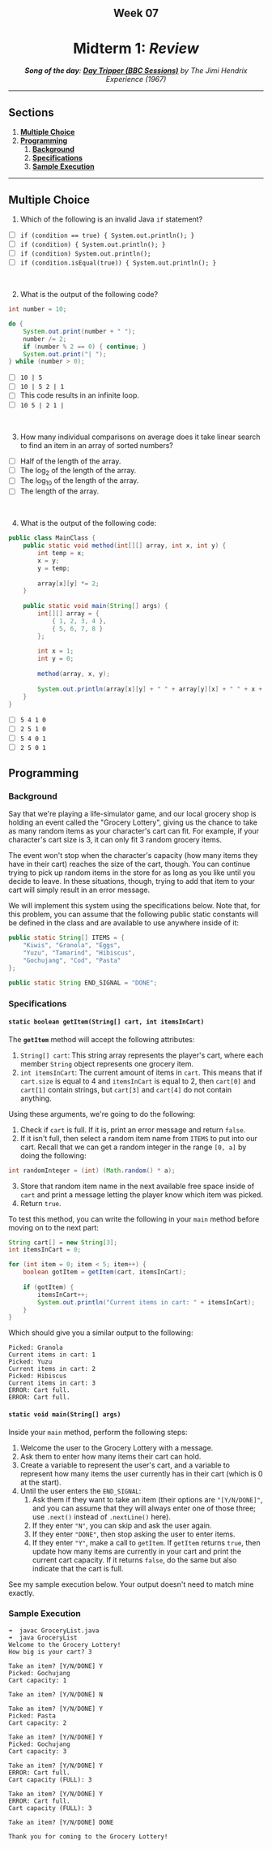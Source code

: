 <h2 align=center>Week 07</h2>

<h1 align=center>Midterm 1: <em>Review</em></h1>

<p align=center><strong><em>Song of the day</strong>: <a href="https://youtu.be/Oz6MHPIhZEg?si=tvCMFcHSRpyjf04I"><strong><u>Day Tripper (BBC Sessions)</u></strong></a> by The Jimi Hendrix Experience (1967)</em></p>

---

## Sections

1. [**Multiple Choice**](#1)
2. [**Programming**](#2)
    1. [**Background**](#2-1)
    2. [**Specifications**](#2-2)
    3. [**Sample Execution**](#2-3)

---

<a id="1"></a>

## Multiple Choice

1. Which of the following is an invalid Java `if` statement?

- [ ] `if (condition == true) { System.out.println(); }`
- [ ] `if (condition) { System.out.println(); }`
- [ ] `if (condition) System.out.println();`
- [ ] `if (condition.isEqual(true)) { System.out.println(); }`

<br>

2. What is the output of the following code?

```java
int number = 10;

do {
    System.out.print(number + " ");
    number /= 2;
    if (number % 2 == 0) { continue; }
    System.out.print("| "); 
} while (number > 0);
```

- [ ] `10 | 5`
- [ ] `10 | 5 2 | 1`
- [ ] This code results in an infinite loop.
- [ ] `10 5 | 2 1 |`

<br>

3. How many individual comparisons on average does it take linear search to find an item in an array of sorted numbers?

- [ ] Half of the length of the array.
- [ ] The log<sub>2</sub> of the length of the array. 
- [ ] The log<sub>10</sub> of the length of the array. 
- [ ] The length of the array.

<br>

4. What is the output of the following code:

```java
public class MainClass {
    public static void method(int[][] array, int x, int y) {
        int temp = x;
        x = y;
        y = temp;
        
        array[x][y] *= 2;
    }
  
    public static void main(String[] args) {
        int[][] array = {
            { 1, 2, 3, 4 },  
            { 5, 6, 7, 8 }
        };
        
        int x = 1;
        int y = 0;
        
        method(array, x, y);
        
        System.out.println(array[x][y] + " " + array[y][x] + " " + x + " " + y);
    }
}
```

- [ ] `5 4 1 0`
- [ ] `2 5 1 0`
- [ ] `5 4 0 1`
- [ ] `2 5 0 1`

<a id="2"></a>

## Programming

<a id="2-1"></a>

### Background

Say that we're playing a life-simulator game, and our local grocery shop is holding an event called the "Grocery Lottery", giving us the chance to take as many random items as your character's cart can fit. For example, if your character's cart size is 3, it can only fit 3 random grocery items.

The event won't stop when the character's capacity (how many items they have in their cart) reaches the size of the cart, though. You can continue trying to pick up random items in the store for as long as you like until you decide to leave. In these situations, though, trying to add that item to your cart will simply result in an error message.

We will implement this system using the specifications below. Note that, for this problem, you can assume that the following public static constants will be defined in the class and are available to use anywhere inside of it:

```java
public static String[] ITEMS = {
    "Kiwis", "Granola", "Eggs",
    "Yuzu", "Tamarind", "Hibiscus",
    "Gochujang", "Cod", "Pasta"
};

public static String END_SIGNAL = "DONE";
```

<a id="2-2"></a>

### Specifications

#### **`static boolean getItem(String[] cart, int itemsInCart)`**

The **`getItem`** method will accept the following attributes:

1. `String[] cart`: This string array represents the player's cart, where each member `String` object represents one grocery item.
2. `int itemsInCart`: The current amount of items in `cart`. This means that if `cart.size` is equal to 4 and `itemsInCart` is equal to 2, then `cart[0]` and `cart[1]` contain strings, but `cart[3]` and `cart[4]` do not contain anything.

Using these arguments, we're going to do the following:

1. Check if `cart` is full. If it is, print an error message and return `false`.
2. If it isn't full, then select a random item name from `ITEMS` to put into our cart. Recall that we can get a random integer in the range `[0, a]` by doing the following:

```java
int randomInteger = (int) (Math.random() * a);
```

3. Store that random item name in the next available free space inside of `cart` and print a message letting the player know which item was picked.
4. Return `true`.

To test this method, you can write the following in your `main` method before moving on to the next part:

```java
String cart[] = new String[3];
int itemsInCart = 0;

for (int item = 0; item < 5; item++) {
    boolean gotItem = getItem(cart, itemsInCart);
    
    if (gotItem) {
        itemsInCart++;
        System.out.println("Current items in cart: " + itemsInCart);
    }
}
```

Which should give you a similar output to the following:

```
Picked: Granola
Current items in cart: 1
Picked: Yuzu
Current items in cart: 2
Picked: Hibiscus
Current items in cart: 3
ERROR: Cart full.
ERROR: Cart full.
```

#### **`static void main(String[] args)`**

Inside your `main` method, perform the following steps:

1. Welcome the user to the Grocery Lottery with a message.
2. Ask them to enter how many items their cart can hold.
3. Create a variable to represent the user's cart, and a variable to represent how many items the user currently has in their cart (which is 0 at the start).
4. Until the user enters the `END_SIGNAL`:
    1. Ask them if they want to take an item (their options are `"[Y/N/DONE]"`, and you can assume that they will always enter one of those three; use `.next()` instead of `.nextLine()` here).
    2. If they enter `"N"`, you can skip and ask the user again.
    3. If they enter `"DONE"`, then stop asking the user to enter items.
    4. If they enter `"Y"`, make a call to `getItem`. If `getItem` returns `true`, then update how many items are currently in your cart and print the current cart capacity. If it returns `false`, do the same but also indicate that the cart is full.

See my sample execution below. Your output doesn't need to match mine exactly.

<a id="2-3"></a>

### Sample Execution

```
➜  javac GroceryList.java
➜  java GroceryList
Welcome to the Grocery Lottery!
How big is your cart? 3

Take an item? [Y/N/DONE] Y
Picked: Gochujang
Cart capacity: 1

Take an item? [Y/N/DONE] N

Take an item? [Y/N/DONE] Y
Picked: Pasta
Cart capacity: 2

Take an item? [Y/N/DONE] Y
Picked: Gochujang
Cart capacity: 3

Take an item? [Y/N/DONE] Y
ERROR: Cart full.
Cart capacity (FULL): 3

Take an item? [Y/N/DONE] Y
ERROR: Cart full.
Cart capacity (FULL): 3

Take an item? [Y/N/DONE] DONE

Thank you for coming to the Grocery Lottery!
```